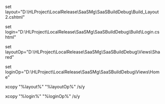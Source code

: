 set layout="D:\HLProject\LocalRelease\SaaSMg\SaaSBuildDebug\Build\_Layout2.cshtml"

set login="D:\HLProject\LocalRelease\SaaSMg\SaaSBuildDebug\Build\Login.cshtml"

set layoutOp="D:\HLProject\LocalRelease\SaaSMg\SaaSBuildDebug\Views\Shared\"

set loginOp="D:\HLProject\LocalRelease\SaaSMg\SaaSBuildDebug\Views\Home\"

xcopy "%layout%" "%layoutOp%" /s/y

xcopy "%login%" "%loginOp%" /s/y
